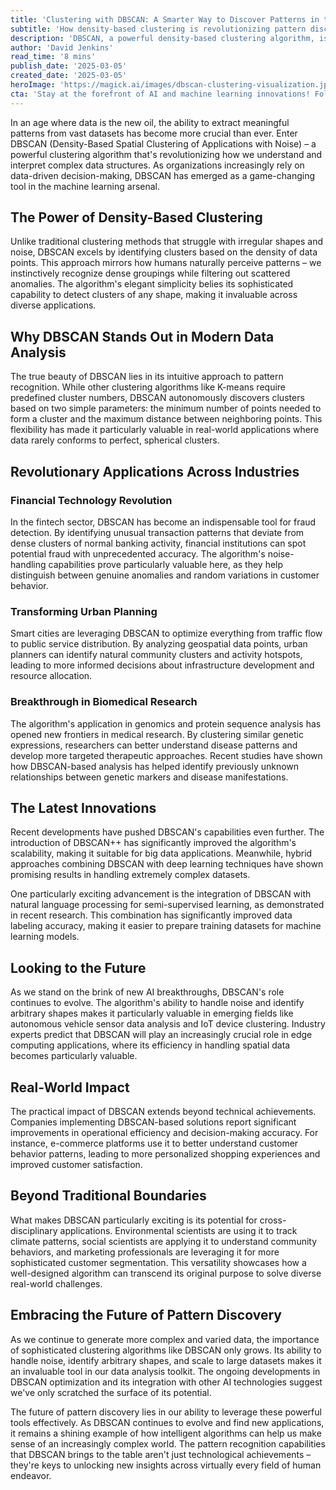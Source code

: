 ```yaml
---
title: 'Clustering with DBSCAN: A Smarter Way to Discover Patterns in the AI Era'
subtitle: 'How density-based clustering is revolutionizing pattern discovery across industries'
description: 'DBSCAN, a powerful density-based clustering algorithm, is revolutionizing pattern discovery across industries. From fintech fraud detection to urban planning and biomedical research, its ability to handle complex data shapes and noise makes it an invaluable tool in the AI era. Recent innovations and cross-disciplinary applications showcase its growing importance in modern data analysis.'
author: 'David Jenkins'
read_time: '8 mins'
publish_date: '2025-03-05'
created_date: '2025-03-05'
heroImage: 'https://magick.ai/images/dbscan-clustering-visualization.jpg'
cta: 'Stay at the forefront of AI and machine learning innovations! Follow us on LinkedIn for more insights into breakthrough algorithms and their real-world applications.'
---
```


In an age where data is the new oil, the ability to extract meaningful patterns from vast datasets has become more crucial than ever. Enter DBSCAN (Density-Based Spatial Clustering of Applications with Noise) – a powerful clustering algorithm that's revolutionizing how we understand and interpret complex data structures. As organizations increasingly rely on data-driven decision-making, DBSCAN has emerged as a game-changing tool in the machine learning arsenal.

## The Power of Density-Based Clustering

Unlike traditional clustering methods that struggle with irregular shapes and noise, DBSCAN excels by identifying clusters based on the density of data points. This approach mirrors how humans naturally perceive patterns – we instinctively recognize dense groupings while filtering out scattered anomalies. The algorithm's elegant simplicity belies its sophisticated capability to detect clusters of any shape, making it invaluable across diverse applications.

## Why DBSCAN Stands Out in Modern Data Analysis

The true beauty of DBSCAN lies in its intuitive approach to pattern recognition. While other clustering algorithms like K-means require predefined cluster numbers, DBSCAN autonomously discovers clusters based on two simple parameters: the minimum number of points needed to form a cluster and the maximum distance between neighboring points. This flexibility has made it particularly valuable in real-world applications where data rarely conforms to perfect, spherical clusters.

## Revolutionary Applications Across Industries

### Financial Technology Revolution

In the fintech sector, DBSCAN has become an indispensable tool for fraud detection. By identifying unusual transaction patterns that deviate from dense clusters of normal banking activity, financial institutions can spot potential fraud with unprecedented accuracy. The algorithm's noise-handling capabilities prove particularly valuable here, as they help distinguish between genuine anomalies and random variations in customer behavior.

### Transforming Urban Planning

Smart cities are leveraging DBSCAN to optimize everything from traffic flow to public service distribution. By analyzing geospatial data points, urban planners can identify natural community clusters and activity hotspots, leading to more informed decisions about infrastructure development and resource allocation.

### Breakthrough in Biomedical Research

The algorithm's application in genomics and protein sequence analysis has opened new frontiers in medical research. By clustering similar genetic expressions, researchers can better understand disease patterns and develop more targeted therapeutic approaches. Recent studies have shown how DBSCAN-based analysis has helped identify previously unknown relationships between genetic markers and disease manifestations.

## The Latest Innovations

Recent developments have pushed DBSCAN's capabilities even further. The introduction of DBSCAN++ has significantly improved the algorithm's scalability, making it suitable for big data applications. Meanwhile, hybrid approaches combining DBSCAN with deep learning techniques have shown promising results in handling extremely complex datasets.

One particularly exciting advancement is the integration of DBSCAN with natural language processing for semi-supervised learning, as demonstrated in recent research. This combination has significantly improved data labeling accuracy, making it easier to prepare training datasets for machine learning models.

## Looking to the Future

As we stand on the brink of new AI breakthroughs, DBSCAN's role continues to evolve. The algorithm's ability to handle noise and identify arbitrary shapes makes it particularly valuable in emerging fields like autonomous vehicle sensor data analysis and IoT device clustering. Industry experts predict that DBSCAN will play an increasingly crucial role in edge computing applications, where its efficiency in handling spatial data becomes particularly valuable.

## Real-World Impact

The practical impact of DBSCAN extends beyond technical achievements. Companies implementing DBSCAN-based solutions report significant improvements in operational efficiency and decision-making accuracy. For instance, e-commerce platforms use it to better understand customer behavior patterns, leading to more personalized shopping experiences and improved customer satisfaction.

## Beyond Traditional Boundaries

What makes DBSCAN particularly exciting is its potential for cross-disciplinary applications. Environmental scientists are using it to track climate patterns, social scientists are applying it to understand community behaviors, and marketing professionals are leveraging it for more sophisticated customer segmentation. This versatility showcases how a well-designed algorithm can transcend its original purpose to solve diverse real-world challenges.

## Embracing the Future of Pattern Discovery

As we continue to generate more complex and varied data, the importance of sophisticated clustering algorithms like DBSCAN only grows. Its ability to handle noise, identify arbitrary shapes, and scale to large datasets makes it an invaluable tool in our data analysis toolkit. The ongoing developments in DBSCAN optimization and its integration with other AI technologies suggest we've only scratched the surface of its potential.

The future of pattern discovery lies in our ability to leverage these powerful tools effectively. As DBSCAN continues to evolve and find new applications, it remains a shining example of how intelligent algorithms can help us make sense of an increasingly complex world. The pattern recognition capabilities that DBSCAN brings to the table aren't just technological achievements – they're keys to unlocking new insights across virtually every field of human endeavor.